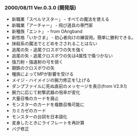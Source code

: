 
### 2000/08/11 Ver.0.3.0 (開発版)

 - 新職業「スペルマスター」 - すべての魔法を使える
 - 新職業「アーチャー」 - 飛び道具の専門家
 - 新種族「エント」 - from OAngband
 - 新性格「いかさま」 - 初心者向けの練習用。簡単に勝利できる。
 - 抹殺系の魔法でとどめをさされることはない
 - 追尾の矢・追尾クロスボウの矢を強く
 - 追尾の矢・追尾クロスボウの矢は4属性で傷つかない
 - 強力射・強速射の弓を弱く
 - 鋼鉄のクロスボウの矢
 - 種族によってMPが影響を受ける
 - メイジ・ハイメイジの腕力修正を1上げる
 - ダンプファイルに死ぬ直前のメッセージを表示(from V2.9.1)
 - 腕力に応じて射撃武器の倍率が変化
 - 大量召喚のカードを廃止
 - モンスターのカードを複数召喚可能に
 - カミカゼのカード
 - モンスターの台詞を日本語化
 - 変身したときにライフレートを再計算
 - バグ修正

